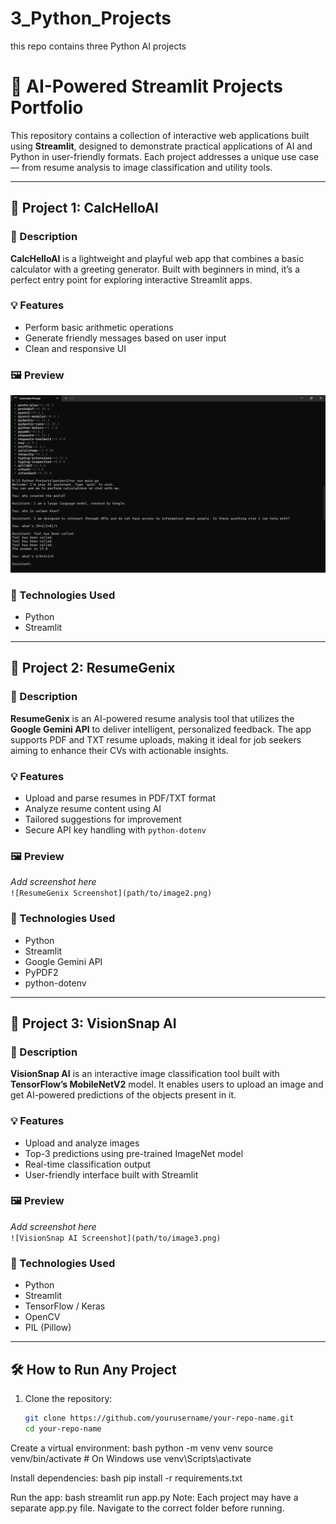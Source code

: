 # 3_Python_Projects
this repo contains three Python AI projects


# 🚀 AI-Powered Streamlit Projects Portfolio

This repository contains a collection of interactive web applications built using **Streamlit**, designed to demonstrate practical applications of AI and Python in user-friendly formats. Each project addresses a unique use case — from resume analysis to image classification and utility tools.

---

## 📁 Project 1: CalcHelloAI

### 🔹 Description
**CalcHelloAI** is a lightweight and playful web app that combines a basic calculator with a greeting generator. Built with beginners in mind, it’s a perfect entry point for exploring interactive Streamlit apps.

### 💡 Features
- Perform basic arithmetic operations
- Generate friendly messages based on user input
- Clean and responsive UI

### 🖼️ Preview    
![Preview](image1.png)


### 🔧 Technologies Used
- Python
- Streamlit

---

## 📁 Project 2: ResumeGenix

### 🔹 Description
**ResumeGenix** is an AI-powered resume analysis tool that utilizes the **Google Gemini API** to deliver intelligent, personalized feedback. The app supports PDF and TXT resume uploads, making it ideal for job seekers aiming to enhance their CVs with actionable insights.

### 💡 Features
- Upload and parse resumes in PDF/TXT format
- Analyze resume content using AI
- Tailored suggestions for improvement
- Secure API key handling with `python-dotenv`

### 🖼️ Preview  
*Add screenshot here*  
`![ResumeGenix Screenshot](path/to/image2.png)`

### 🔧 Technologies Used
- Python
- Streamlit
- Google Gemini API
- PyPDF2
- python-dotenv

---

## 📁 Project 3: VisionSnap AI

### 🔹 Description
**VisionSnap AI** is an interactive image classification tool built with **TensorFlow’s MobileNetV2** model. It enables users to upload an image and get AI-powered predictions of the objects present in it.

### 💡 Features
- Upload and analyze images
- Top-3 predictions using pre-trained ImageNet model
- Real-time classification output
- User-friendly interface built with Streamlit

### 🖼️ Preview  
*Add screenshot here*  
`![VisionSnap AI Screenshot](path/to/image3.png)`

### 🔧 Technologies Used
- Python
- Streamlit
- TensorFlow / Keras
- OpenCV
- PIL (Pillow)

---

## 🛠️ How to Run Any Project

1. Clone the repository:
   ```bash
   git clone https://github.com/yourusername/your-repo-name.git
   cd your-repo-name
Create a virtual environment:
bash
python -m venv venv
source venv/bin/activate  # On Windows use venv\Scripts\activate

Install dependencies:
bash
pip install -r requirements.txt

Run the app:
bash
streamlit run app.py
Note: Each project may have a separate app.py file. Navigate to the correct folder before running.
